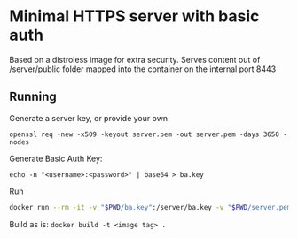 # Minimal HTTPS server with basic auth

Based on a distroless image for extra security. Serves content out of /server/public folder mapped into the container on the internal port 8443

## Running

Generate a server key, or provide your own

	openssl req -new -x509 -keyout server.pem -out server.pem -days 3650 -nodes

Generate Basic Auth Key:

	echo -n "<username>:<password>" | base64 > ba.key

Run

```bash
docker run --rm -it -v "$PWD/ba.key":/server/ba.key -v "$PWD/server.pem":/server/server.pem -v "$PWD/public/":/server/public/ -p 4545:8443 alexivkin/secure-micro-server
```

Build as is: `docker build -t <image tag> .`

